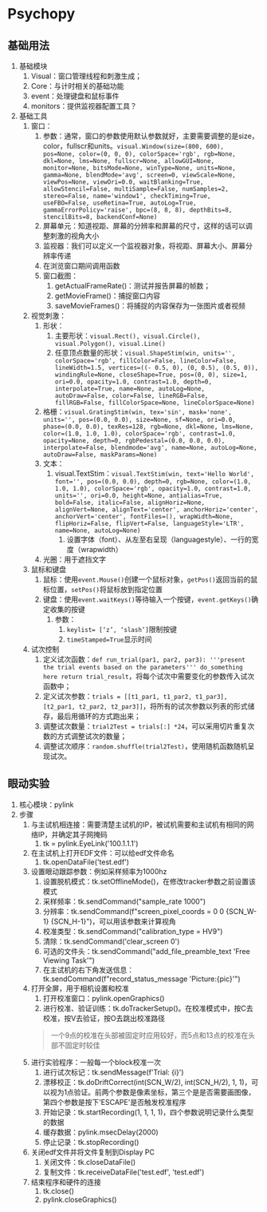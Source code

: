 # Psychopy

## 基础用法
1. 基础模块
   1. Visual：窗口管理线程和刺激生成；
   2. Core：与计时相关的基础功能
   3. event：处理键盘和鼠标事件
   4. monitors：提供监视器配置工具？
2. 基础工具
   1. 窗口：
      1. 参数：通常，窗口的参数使用默认参数就好，主要需要调整的是size，color，fullscr和units。`visual.Window(size=(800, 600), pos=None, color=(0, 0, 0), colorSpace='rgb', rgb=None, dkl=None, lms=None, fullscr=None, allowGUI=None, monitor=None, bitsMode=None, winType=None, units=None, gamma=None, blendMode='avg', screen=0, viewScale=None, viewPos=None, viewOri=0.0, waitBlanking=True, allowStencil=False, multiSample=False, numSamples=2, stereo=False, name='window1', checkTiming=True, useFBO=False, useRetina=True, autoLog=True, gammaErrorPolicy='raise', bpc=(8, 8, 8), depthBits=8, stencilBits=8, backendConf=None)`
      2. 屏幕单元：知道视距、屏幕的分辨率和屏幕的尺寸，这样的话可以调整刺激的视角大小
      3. 监视器：我们可以定义一个监视器对象，将视距、屏幕大小、屏幕分辨率传递
      4. 在浏览窗口期间调用函数
      5. 窗口截图：
         1. getActualFrameRate()：测试并报告屏幕的帧数；
         2. getMovieFrame()：捕捉窗口内容
         3. saveMovieFrames()：将捕捉的内容保存为一张图片或者视频
   2. 视觉刺激：
      1. 形状：
         1. 主要形状：`visual.Rect(), visual.Circle(), visual.Polygon(), visual.Line()`
         2. 任意顶点数量的形状：`visual.ShapeStim(win, units='', colorSpace='rgb', fillColor=False, lineColor=False, lineWidth=1.5, vertices=((- 0.5, 0), (0, 0.5), (0.5, 0)), windingRule=None, closeShape=True, pos=(0, 0), size=1, ori=0.0, opacity=1.0, contrast=1.0, depth=0, interpolate=True, name=None, autoLog=None, autoDraw=False, color=False, lineRGB=False, fillRGB=False, fillColorSpace=None, lineColorSpace=None)`
      2. 格栅：`visual.GratingStim(win, tex='sin', mask='none', units='', pos=(0.0, 0.0), size=None, sf=None, ori=0.0, phase=(0.0, 0.0), texRes=128, rgb=None, dkl=None, lms=None, color=(1.0, 1.0, 1.0), colorSpace='rgb', contrast=1.0, opacity=None, depth=0, rgbPedestal=(0.0, 0.0, 0.0), interpolate=False, blendmode='avg', name=None, autoLog=None, autoDraw=False, maskParams=None)`
      3. 文本：
         1. visual.TextStim：`visual.TextStim(win, text='Hello World', font='', pos=(0.0, 0.0), depth=0, rgb=None, color=(1.0, 1.0, 1.0), colorSpace='rgb', opacity=1.0, contrast=1.0, units='', ori=0.0, height=None, antialias=True, bold=False, italic=False, alignHoriz=None, alignVert=None, alignText='center', anchorHoriz='center', anchorVert='center', fontFiles=(), wrapWidth=None, flipHoriz=False, flipVert=False, languageStyle='LTR', name=None, autoLog=None)`
            1. 设置字体（font）、从左至右呈现（languagestyle）、一行的宽度（wrapwidth）
      4. 光圈：用于遮挡文字
   3. 鼠标和键盘
      1. 鼠标：使用`event.Mouse()`创建一个鼠标对象，`getPos()`返回当前的鼠标位置，`setPos()`将鼠标放到指定位置
      2. 键盘：使用`event.waitKeys()`等待输入一个按键，`event.getKeys()`确定收集的按键
         1. 参数：
            1. `keylist= [‘z’, ‘slash’]`限制按键
            2. `timeStamped=True`显示时间
   4. 试次控制
      1. 定义试次函数：`def run_trial(par1, par2, par3): '''present the trial events based on the parameters''' do_something here return trial_result`，将每个试次中需要变化的参数传入试次函数中；
      2. 定义试次参数：`trials = [[t1_par1, t1_par2, t1_par3], [t2_par1, t2_par2, t2_par3]]`，将所有的试次参数以列表的形式储存，最后用循环的方式跑出来；
      3. 调整试次数量：`trial2Test = trials[:] *24`，可以采用切片重复次数的方式调整试次的数量；
      4. 调整试次顺序：`random.shuffle(trial2Test)`，使用随机函数随机呈现试次。

## 眼动实验
1. 核心模块：pylink
2. 步骤
   1. 与主试机相连接：需要清楚主试机的IP，被试机需要和主试机有相同的网络IP，并确定其子网掩码
      1. tk = pylink.EyeLink('100.1.1.1')
   2. 在主试机上打开EDF文件：可以给edf文件命名
      1. tk.openDataFile('test.edf')
   3. 设置眼动跟踪参数：例如采样频率为1000hz
      1. 设置脱机模式：tk.setOfflineMode()，在修改tracker参数之前设置该模式
      2. 采样频率：tk.sendCommand("sample_rate 1000")
      3. 分辨率：tk.sendCommand(f"screen_pixel_coords = 0 0 {SCN_W-1} {SCN_H-1}")，可以用该参数来计算视角
      4. 校准类型：tk.sendCommand("calibration_type = HV9")
      5. 清除：tk.sendCommand('clear_screen 0')
      6. 可选的文件头：tk.sendCommand("add_file_preamble_text 'Free Viewing Task'")
      7. 在主试机的右下角发送信息：tk.sendCommand(f"record_status_message 'Picture:{pic}'")
   4. 打开全屏，用于相机设置和校准
      1. 打开校准窗口：pylink.openGraphics()
      2. 进行校准、验证训练：tk.doTrackerSetup()。在校准模式中，按C去校准，按V去验证，按O去跳出校准路径
      > 一个9点的校准在头部被固定时应用较好，而5点和13点的校准在头部不固定时较佳 
   5. 进行实验程序：一般每一个block校准一次
      1. 进行试次标记：tk.sendMessage(f'Trial: {i}')
      2. 漂移校正：tk.doDriftCorrect(int(SCN_W/2), int(SCN_H/2), 1, 1)，可以视为1点验证。前两个参数是像素坐标，第三个是是否需要画图像，第四个参数是按下'ESCAPE'是否触发校准程序
      3. 开始记录：tk.startRecording(1, 1, 1, 1)，四个参数说明记录什么类型的数据
      4. 缓存数据：pylink.msecDelay(2000)
      5. 停止记录：tk.stopRecording()
   6. 关闭edf文件并将文件复制到Display PC
      1. 关闭文件：tk.closeDataFile()
      2. 复制文件：tk.receiveDataFile('test.edf', 'test.edf')
   7. 结束程序和硬件的连接
      1. tk.close()
      2. pylink.closeGraphics()